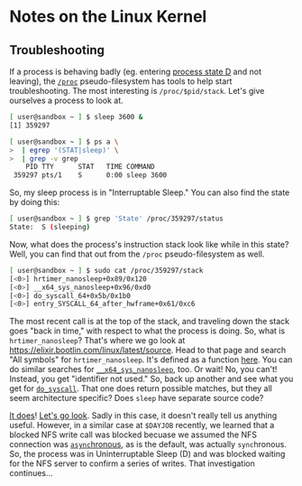 # Notes on the Linux Kernel

## Troubleshooting

If a process is behaving badly (eg. entering
[process state D][240419a] and not leaving), the [`/proc`][240419b]
pseudo-filesystem has tools to help start troubleshooting. The most
interesting is `/proc/$pid/stack`. Let's give ourselves a process to
look at.

```bash
[ user@sandbox ~ ] $ sleep 3600 &
[1] 359297

[ user@sandbox ~ ] $ ps a \
>  | egrep '(STAT|sleep)' \
>  | grep -v grep
    PID TTY      STAT   TIME COMMAND
 359297 pts/1    S      0:00 sleep 3600
```

So, my sleep process is in "Interruptable Sleep." You can also find
the state by doing this:

```bash
[ user@sandbox ~ ] $ grep 'State' /proc/359297/status
State:  S (sleeping)
```

Now, what does the process's instruction stack look like while in this
state? Well, you can find that out from the `/proc` pseudo-filesystem
as well.

```bash
[ user@sandbox ~ ] $ sudo cat /proc/359297/stack
[<0>] hrtimer_nanosleep+0x89/0x120
[<0>] __x64_sys_nanosleep+0x96/0xd0
[<0>] do_syscall_64+0x5b/0x1b0
[<0>] entry_SYSCALL_64_after_hwframe+0x61/0xc6
```

The most recent call is at the top of the stack, and traveling down the
stack goes "back in time," with respect to what the process is doing.
So, what is `hrtimer_nanosleep`? That's where we go look at
https://elixir.bootlin.com/linux/latest/source. Head to that page and
search "All symbols" for `hrtimer_nanosleep`. It's defined as a
function [here][240419c]. You can do similar searches for
[`__x64_sys_nanosleep`][240419d], too. Or wait! No, you can't! Instead,
you get "identifier not used." So, back up another and see what you get
for [`do_syscall`][240419e]. That one does return possible matches, but
they all seem architecture specific? Does `sleep` have separate source
code?

[It does][240419f]! [Let's go look][240419g]. Sadly in this case, it
doesn't really tell us anything useful. However, in a similar case at
`$DAYJOB` recently, we learned that a blocked NFS write call was
blocked becuase we assumed the NFS connection was
[`async`hronous][240419h], as is the default, was actually
`sync`hronous. So, the process was in Uninterruptable Sleep (D) and
was blocked waiting for the NFS server to confirm a series of writes.
That investigation continues...

[240419a]: https://www.baeldung.com/linux/process-states
[240419b]: https://docs.kernel.org/filesystems/proc.html
[240419c]: https://elixir.bootlin.com/linux/latest/source/kernel/time/hrtimer.c#L2087
[240419d]: https://elixir.bootlin.com/linux/latest/A/ident/__x64_sys_nanosleep
[240419e]: https://elixir.bootlin.com/linux/latest/A/ident/do_syscall
[240419f]: https://duckduckgo.com/?t=h_&q=linux+sleep+source+code&ia=web
[240419g]: https://github.com/coreutils/coreutils/blob/master/src/sleep.c
[240419h]: https://linux.die.net/man/5/nfs
